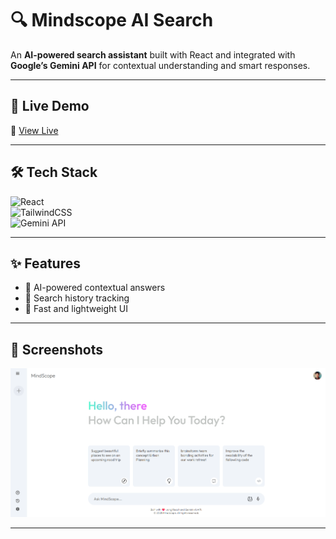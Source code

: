 # 🔍 Mindscope AI Search

An **AI-powered search assistant** built with React and integrated with **Google’s Gemini API** for contextual understanding and smart responses.

---

## 🚀 Live Demo  
🔗 [View Live](https://mindscopeaisearch.vercel.app/)  

---

## 🛠 Tech Stack  
![React](https://img.shields.io/badge/React-20232A?logo=react&logoColor=61dafb)  
![TailwindCSS](https://img.shields.io/badge/Tailwind_CSS-38B2AC?logo=tailwind-css&logoColor=white)  
![Gemini API](https://img.shields.io/badge/Gemini_API-4285F4?logo=google&logoColor=white)

---

## ✨ Features  
- 🤖 AI-powered contextual answers  
- 📝 Search history tracking  
- 💨 Fast and lightweight UI  

---

## 📸 Screenshots  
![App Screenshot](./public/MindScope.png)  

---
